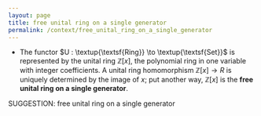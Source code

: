 ```yaml
---
layout: page
title: free unital ring on a single generator
permalink: /context/free_unital_ring_on_a_single_generator
---
```

-  The functor $U : \textup{\textsf{Ring}} \to \textup{\textsf{Set}}$ is represented by the unital ring $\mathbb{Z}[x]$, the polynomial ring in one variable with integer coefficients. A unital ring homomorphism $\mathbb{Z}[x] \to R$ is uniquely determined by the image of $x$; put another way, $\mathbb{Z}[x]$ is the **free unital ring on a single generator**.

SUGGESTION: free unital ring on a single generator